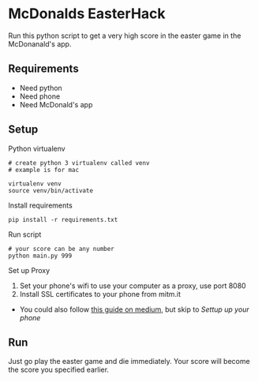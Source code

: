 # McDonalds EasterHack

Run this python script to get a very high score in the easter game in the McDonanald's app.

## Requirements
- Need python
- Need phone
- Need McDonald's app

## Setup
Python virtualenv
```
# create python 3 virtualenv called venv
# example is for mac

virtualenv venv
source venv/bin/activate
```
Install requirements
```
pip install -r requirements.txt
```
Run script
```
# your score can be any number
python main.py 999
```
Set up Proxy
1. Set your phone's wifi to use your computer as a proxy, use port 8080
2. Install SSL certificates to your phone from mitm.it

- You could also follow [this guide on medium](https://medium.com/testvagrant/intercept-ios-android-network-calls-using-mitmproxy-4d3c94831f62), but skip to *Settup up your phone*

## Run
Just go play the easter game and die immediately. Your score will become the score you specified earlier.
